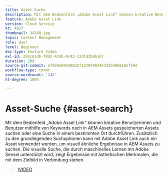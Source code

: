```yaml
---
title: Asset-Suche
description: Mit dem Bedienfeld „Adobe Asset Link“ können kreative Benutzerinnen und Benutzer mithilfe von Keywords nach in AEM Assets gespeicherten Assets suchen oder eine Suche in einem bestimmten Ort durchführen. Zusätzlich zu den grundlegenden Suchoptionen kann mit Adobe Asset Link auch ein Asset verwendet werden, um visuell ähnliche Ergebnisse in AEM Assets zu suchen. Die visuelle Suche, die durch maschinelles Lernen mit Adobe Sensei unterstützt wird, zeigt Ergebnisse mit ästhetischen Merkmalen, die mit dem Zielbild in Verbindung stehen.
feature: Adobe Asset Link
version: Cloud Service
kt: 4917
thumbnail: 34260.jpg
topic: Content Management
role: User
level: Beginner
doc-type: Feature Video
exl-id: 292c61db-f8d2-424b-8c42-12d1d3b06167
duration: 208
source-git-commit: af928e60410022f12207082467d3bd9b818af59d
workflow-type: tm+mt
source-wordcount: '142'
ht-degree: 100%

---
```


# Asset-Suche {#asset-search}

Mit dem Bedienfeld „Adobe Asset Link“ können kreative Benutzerinnen und Benutzer mithilfe von Keywords nach in AEM Assets gespeicherten Assets suchen oder eine Suche in einem bestimmten Ort durchführen. Zusätzlich zu den grundlegenden Suchoptionen kann mit Adobe Asset Link auch ein Asset verwendet werden, um visuell ähnliche Ergebnisse in AEM Assets zu suchen. Die visuelle Suche, die durch maschinelles Lernen mit Adobe Sensei unterstützt wird, zeigt Ergebnisse mit ästhetischen Merkmalen, die mit dem Zielbild in Verbindung stehen.

>[!VIDEO](https://video.tv.adobe.com/v/34260?quality=12&learn=on)
